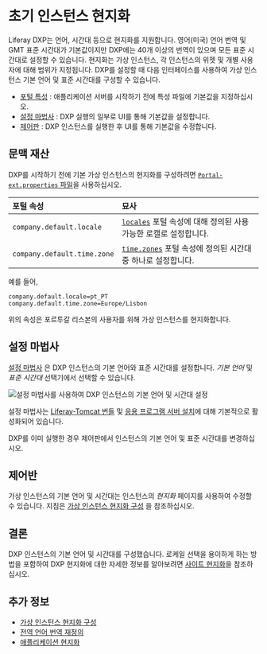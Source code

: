 # 초기 인스턴스 현지화

Liferay DXP는 언어, 시간대 등으로 현지화를 지원합니다. 영어(미국) 언어 번역 및 GMT 표준 시간대가 기본값이지만 DXP에는 40개 이상의 번역이 있으며 모든 표준 시간대로 설정할 수 있습니다. 현지화는 가상 인스턴스, 각 인스턴스의 위젯 및 개별 사용자에 대해 범위가 지정됩니다. DXP를 설정할 때 다음 인터페이스를 사용하여 가상 인스턴스 기본 언어 및 표준 시간대를 구성할 수 있습니다.

* [포털 특성](#portal-properties) : 애플리케이션 서버를 시작하기 전에 특성 파일에 기본값을 지정하십시오.
* [설정 마법사](#setup-wizard) : DXP 실행의 일부로 UI를 통해 기본값을 설정합니다.
* [제어판](#control-panel) : DXP 인스턴스를 실행한 후 UI를 통해 기본값을 수정합니다.

## 문맥 재산

DXP를 시작하기 전에 기본 가상 인스턴스의 현지화를 구성하려면 [`Portal-ext.properties` 파일](../reference/portal-properties.md)을 사용하십시오.

| **포털 속성**                   | **묘사**                                                                                                                                                             |
|:--------------------------- |:------------------------------------------------------------------------------------------------------------------------------------------------------------------ |
| `company.default.locale`    | [`locales`](https://learn.liferay.com/reference/latest/en/dxp/propertiesdoc/portal.properties.html#Languages%20and%20Time%20Zones) 포털 속성에 대해 정의된 사용 가능한 로캘로 설정합니다. |
| `company.default.time.zone` | [`time.zones`](https://learn.liferay.com/reference/latest/en/dxp/propertiesdoc/portal.properties.html#Languages%20and%20Time%20Zones) 포털 속성에 정의된 시간대 중 하나로 설정합니다.  |

예를 들어,

```properties
company.default.locale=pt_PT
company.default.time.zone=Europe/Lisbon
```

위의 속성은 포르투갈 리스본의 사용자를 위해 가상 인스턴스를 현지화합니다.

## 설정 마법사

[설정 마법사](../installing-liferay/running-liferay-for-the-first-time.md) 은 DXP 인스턴스의 기본 언어와 표준 시간대를 설정합니다. _기본 언어_ 및 _표준 시간대_ 선택기에서 선택할 수 있습니다.

![설정 마법사를 사용하여 DXP 인스턴스의 기본 언어 및 시간대 설정](./initial-instance-localization/images/01.png)

설정 마법사는 [Liferay-Tomcat 번들](../installing-liferay/installing-a-liferay-tomcat-bundle.md) 및 [응용 프로그램 서버 설치](../installing-liferay/installing-liferay-on-an-application-server.md)에 대해 기본적으로 활성화되어 있습니다.

DXP를 이미 실행한 경우 제어판에서 인스턴스의 기본 언어 및 표준 시간대를 변경하십시오.

## 제어반

가상 인스턴스의 기본 언어 및 시간대는 인스턴스의 _현지화_ 페이지를 사용하여 수정할 수 있습니다. 지침은 [가상 인스턴스 현지화 구성](../../system-administration/configuring-liferay/virtual-instances/localization.md) 을 참조하십시오.

## 결론

DXP 인스턴스의 기본 언어 및 시간대를 구성했습니다. 로케일 선택을 용이하게 하는 방법을 포함하여 DXP 현지화에 대한 자세한 정보를 알아보려면 [사이트 현지화](../../site-building/site-settings/site-localization.md)을 참조하십시오.

## 추가 정보

* [가상 인스턴스 현지화 구성](../../system-administration/configuring-liferay/virtual-instances/localization.md)
* [전역 언어 번역 재정의](../../liferay-internals/extending-liferay/overriding-global-language-translations.md)
* [애플리케이션 현지화](https://help.liferay.com/hc/ko/articles/360028746692-Localizing-Your-Application)